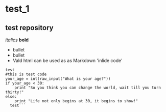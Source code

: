 # test_1
## test repository 
*italics*
**bold**
* bullet
* bullet
* Vald html can be used as as Markdown 
'inlide code'
```code block stuff
test
#this is test code
your_age = int(raw_input("What is your age?"))
if your_age < 30:
    print "So you think you can change the world, wait till you turn thirty!"
else:
    print "Life not only begins at 30, it begins to show!"
  test```